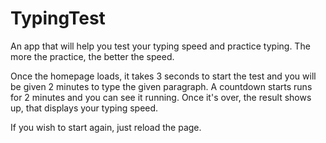 # TypingTest

An app that will help you test your typing speed and practice typing.
The more the practice, the better the speed.


Once the homepage loads, it takes 3 seconds to start the test and you will be given 2 minutes to type the given paragraph. 
A countdown starts runs for 2 minutes and you can see it running. Once it's over, the result shows up, that displays your typing speed.

If you wish to start again, just reload the page.

